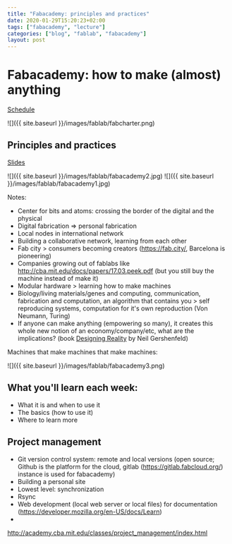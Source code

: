 ```yaml
---
title: "Fabacademy: principles and practices"
date: 2020-01-29T15:20:23+02:00
tags: ["fabacademy", "lecture"]
categories: ["blog", "fablab", "fabacademy"]
layout: post
---
```


# Fabacademy: how to make (almost) anything
[Schedule](https://fabacademy.org/2020/schedule.html)

![]({{ site.baseurl }}/images/fablab/fabcharter.png)

## Principles and practices
[Slides](http://ng.cba.mit.edu/show/slide/17.12.revolutions.html?1&17.12.revolutions.html&19.07.MooreAltairLass.html&13.08.PopSci.html&17.07.whirlmill.html&16.12.Analyzer.html&17.08.ShannonVonNeumann.html&16.03.amino.html&19.08.papers.html&19.05.alums.html&19.05.tools.html&12.06.HTMAA.html&17.12.TX-0.html&17.12.PDP.html&12.01.no_reason.html&12.07.ten.html&17.03.1e3.0.html&17.03.1e3.1.html&16.08.fablabs.html&18.01.fablab.html&13.11.projects.html&18.04.labmap.html&14.03.Blair.html&13.04.CITC.html&11.06.Haystack.html&17.12.Bhutan.html&17.04.floating.html&19.01.PW.html&13.10.NI.html&15.01.Israel.html&10.08.innovate.html&19.08.Academany.html&18.01.projects.html&15.04.fabeconomy.html&16.08.HTGAA.html&18.01.textile.html&12.01.distance_distributed.html&09.05.Seymour_turtle.html&14.05.FAB10.html&14.07.pledge.html&18.08.FabCity.html&17.11.Poblenou.html&14.06.mobile-WH.html&14.06.NFLN.html&15.08.FAB11.html&16.07.FAB12.html&17.04.FAB13.html&18.03.FAB14.html&19.03.FAB15.html&20.01.FAB16.html&19.05.FFACIOn.html&17.03.1e3.2.html&17.06.MTM.html&19.05.machines.html&17.06.modular.html&17.03.Jens.html&19.07.squidworks.html&20.01.Apple.html&19.05.M3Ds.html&20.01.KSUM.html&17.03.1e3.3.html&17.12.inventory.html&17.06.assemble.html&15.04.digcompn.html&19.10.BillE.html&19.10.wing.html&17.03.1e3.4.html&16.12.speed.html&19.05.AAproject.html&19.08.printmin.html&16.04.assemstructn.html&16.12.elfn.html&19.07.assembler.html&19.05.robots.html&17.08.2DOFdesign.html&18.04.JVNTuring.html&19.02.Breakthrough.html&19.05.evolve.html&19.04.minds.2.html&16.04.Mars.html&17.03.1e3.4.html&17.11.DR.html&blank.html)

<div markdown="1" class="row-2">
![]({{ site.baseurl }}/images/fablab/fabacademy2.jpg)
![]({{ site.baseurl }}/images/fablab/fabacademy1.jpg)
</div>

Notes:
- Center for bits and atoms: crossing the border of the digital and the physical 
- Digital fabrication => personal fabrication
- Local nodes in international network
- Building a collaborative network, learning from each other
- Fab city > consumers becoming creators (<https://fab.city/>, Barcelona is pioneering)
- Companies growing out of fablabs like <http://cba.mit.edu/docs/papers/17.03.peek.pdf> (but you still buy the machine instead of make it)
- Modular hardware > learning how to make machines
- Biology/living materials/genes and computing, communication, fabrication and computation, an algorithm that contains you > self reproducing systems, computation for it's own reproduction (Von Neumann, Turing)
- If anyone can make anything (empowering so many), it creates this whole new notion of an economy/company/etc, what are the implications? (book [Designing Reality](https://b-ok.cc/book/3511725/2f529b) by Neil Gershenfeld)

Machines that make machines that make machines:

![]({{ site.baseurl }}/images/fablab/fabacademy3.png)

## What you'll learn each week:
- What it is and when to use it
- The basics (how to use it)
- Where to learn more
<!-- [Moore's law](https://en.wikipedia.org/wiki/Moore%27s_law)
![](https://upload.wikimedia.org/wikipedia/commons/thumb/8/8b/Moore%27s_Law_Transistor_Count_1971-2018.png/1280px-Moore%27s_Law_Transistor_Count_1971-2018.png) -->

## Project management
- Git version control system: remote and local versions (open source; Github is the platform for the cloud, gitlab (<https://gitlab.fabcloud.org/>) instance is used for fabacademy)
- Building a personal site
- Lowest level: synchronization
- Rsync
- Web development (local web server or local files) for documentation (<https://developer.mozilla.org/en-US/docs/Learn>)
- 

<http://academy.cba.mit.edu/classes/project_management/index.html>